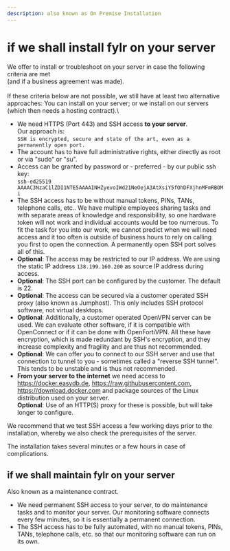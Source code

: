 ```yaml
---
description: also known as On Premise Installation
---
```


# if we shall install fylr on your server

We offer to install or troubleshoot on your server in case the following criteria are met\
(and if a business agreement was made).\
\
If these criteria below are not possible, we still have at least two alternative approaches: You can install on your server; or we install on our servers (which then needs a hosting contract).\


* We need HTTPS (Port 443) and SSH access **to your server**.\
  Our approach is:\
  `SSH is encrypted, secure and state of the art, even as a permanently open port.`
* The account has to have full administrative rights, either directly as root or via "sudo" or "su".
* Access can be granted by password or - preferred - by our public ssh key: \
  `ssh-ed25519 AAAAC3NzaC1lZDI1NTE5AAAAINHZyevoIWd21NeOejA3AtXsiY5fOhDFXjhnMFmRBOMi`&#x20;
* The SSH access has to be without manual tokens, PINs, TANs, telephone calls, etc.. We have multiple employees sharing tasks and with separate areas of knowledge and responsibility, so one hardware token will not work and individual accounts would be too numerous. To fit the task for you into our work, we cannot predict when we will need access and it too often is outside of business hours to rely on calling you first to open the connection. A permanently open SSH port solves all of this.
* **Optional**: The access may be restricted to our IP address. We are using the static IP address `138.199.160.200` as source IP address during access.
* **Optional**: The SSH port can be configured by the customer. The default is 22.
* **Optional**: The access can be secured via a customer operated SSH proxy (also known as Jumphost). This only includes SSH protocol software, not virtual desktops.
* **Optional**: Additionally, a customer operated OpenVPN server can be used. We can evaluate other software, if it is compatible with OpenConnect or if it can be done with OpenFortiVPN. All these have encryption, which is made redundant by SSH's encryption, and they increase complexity and fragility and are thus not recommended.
* **Optional**: We can offer you to connect to our SSH server and use that connection to tunnel to you - sometimes called a "reverse SSH tunnel". This tends to be unstable and is thus not recommended.
* **From your server to the internet** we need access to https://docker.easydb.de, https://raw.githubusercontent.com, https://download.docker.com and package sources of the Linux distribution used on your server.\
  **Optional**: Use of an HTTP(S) proxy for these is possible, but will take longer to configure.

We recommend that we test SSH access a few working days prior to the installation, whereby we also check the prerequisites of the server.

The installation takes several minutes or a few hours in case of complications.

## if we shall maintain fylr on your server

Also known as a maintenance contract.

* We need permanent SSH access to your server, to do maintenance tasks and to monitor your server. Our monitoring software connects every few minutes, so it is essentially a permanent connection.
* The SSH access has to be fully automated, with no manual tokens, PINs, TANs, telephone calls, etc. so that our monitoring software can run on its own.

